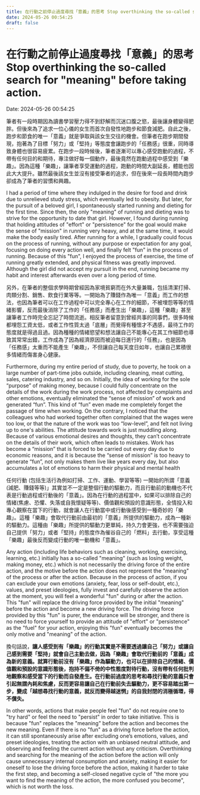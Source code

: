 ```yaml
---
title: 在行動之前停止過度尋找「意義」的思考 Stop overthinking the so-called search for "meaning" before taking action. 
date: 2024-05-26 00:54:25 
draft: false
---
```

# 在行動之前停止過度尋找「意義」的思考 Stop overthinking the so-called search for "meaning" before taking action.
Date: 2024-05-26 00:54:25

<!-- wp:paragraph -->
<p></p>
<!-- /wp:paragraph -->

<!-- wp:paragraph -->
<p>筆者有一段時期因為讀書學習壓力得不到舒解而沉迷口腹之慾，最後讓身體變得肥胖。但後來為了追求一位心儀的女生而首次自發性地跑步和節食減肥。自此之後，跑步和節食的唯一「意義」就是爭取與該女生交往的機會。但筆者在跑步期間發現，抱著為了目標「努力」或「堅持」等態度會讓跑步的「任務感」很重，同時導致身體也很容易疲累。在跑步一段時候後，筆者逐漸可以專心感受跑動的過程，不帶有任何目的和期待，專注做好每一個動作，最後竟然在跑動過程中感受到「樂趣」。因為這種「樂趣」，讓筆者享受運動的過程，跑動的時間大副延長，體能也因此大大提升。雖然最後該女生並沒有接受筆者的追求，但在後來一段長時間內跑步卻成為了筆者的習慣和興趣。</p>
<!-- /wp:paragraph -->

<!-- wp:paragraph -->
<p>I had a period of time where they indulged in the desire for food and drink due to unrelieved study stress, which eventually led to obesity. But later, for the pursuit of a beloved girl, I spontaneously started running and dieting for the first time. Since then, the only "meaning" of running and dieting was to strive for the opportunity to date that girl. However, I found during running that holding attitudes of "effort" or "persistence" for the goal would make the sense of "mission" in running very heavy, and at the same time, it would make the body easily tired. After running for a while, I gradually could focus on the process of running, without any purpose or expectation for any goal, focusing on doing every action well, and finally felt "fun" in the process of running. Because of this "fun", I enjoyed the process of exercise, the time of running greatly extended, and physical fitness was greatly improved. Although the girl did not accept my pursuit in the end, running became my habit and interest afterwards even over a long period of time.</p>
<!-- /wp:paragraph -->

<!-- wp:paragraph -->
<p>另外，在筆者的整個求學時期曾經因為家境貧窮而在外大量兼職，包括清潔打掃、肉類分割、銷售、飲食行業等等。一開始為了賺錢作為唯一「意義」而工作的想法，也因為筆者可以在工作過程中可以完全專心在工作的細節，不被埋怨等等的情緒影響，反而最後消除了工作的「任務感」而產生出「樂趣」，這種「樂趣」甚至讓筆者工作時完全忘記了時間流逝。相反筆者留意到曾經共事的同事們，很多時候都埋怨工資太低，或者工作性質太過「底層」而覺得有種懷才不遇感，最待工作的態度就是得過且過。因為種種的情緒慾望和想法讓自己不能專心在其工作細節也導致其常常出錯，工作成為了因為經濟原因而被迫每日進行的「任務」，也是因為「任務感」太重而不能產生「樂趣」，不但讓自己每天度日如年，也讓自己累積很多情緒而傷害身心健康。</p>
<!-- /wp:paragraph -->

<!-- wp:paragraph -->
<p>Furthermore, during my entire period of study, due to poverty, he took on a large number of part-time jobs outside, including cleaning, meat cutting, sales, catering industry, and so on. Initially, the idea of working for the sole “purpose” of making money, because I could fully concentrate on the details of the work during the work process, not affected by complaints and other emotions, eventually eliminated the “sense of mission” of work and generated “fun”. This kind of “fun” even made me completely forget the passage of time when working. On the contrary, I noticed that the colleagues who had worked together often complained that the wages were too low, or that the nature of the work was too “low-level”, and felt not living up to one's abilities. The attitude towards work is just muddling along. Because of various emotional desires and thoughts, they can’t concentrate on the details of their work, which often leads to mistakes. Work has become a “mission” that is forced to be carried out every day due to economic reasons, and it is because the “sense of mission” is too heavy to generate “fun”, not only makes them live like years every day, but also accumulates a lot of emotions to harm their physical and mental health</p>
<!-- /wp:paragraph -->

<!-- wp:paragraph -->
<p>任何行動 (包括生活行為例如打掃、工作、運動、學習等等) 一開始的所謂「意義 (減肥、賺錢等等)」其實並不一定是整個行動的驅動力，而且行動前的動機也不代表是行動過程或行動後的「意義」。因為在行動的過程當中，如果可以排除自己的情緒(焦慮、恐懼、失落或自我懷疑等等)、價值觀和預設的意識形態，全情投入和專心觀察在當下的行動，就會讓人在行動當中或行動後感受到一種奇妙的「樂趣」。這種「樂趣」會取代行動前由最初的「意義」所提供的驅動力，成為一種新的驅動力。這種由「樂趣」所提供的驅動力更單純，持久力會更強，也不需要強迫自己提供「努力」或者「堅持」的態度作為催谷自己的「燃料」去行動，享受這種「樂趣」最後反而變成行動的唯一動機和「意義」。</p>
<!-- /wp:paragraph -->

<!-- wp:paragraph -->
<p>Any action (including life behaviors such as cleaning, working, exercising, learning, etc.) initially has a so-called "meaning" (such as losing weight, making money, etc.) which is not necessarily the driving force of the entire action, and the motive before the action does not represent the "meaning" of the process or after the action. Because in the process of action, if you can exclude your own emotions (anxiety, fear, loss or self-doubt, etc.), values, and preset ideologies, fully invest and carefully observe the action at the moment, you will feel a wonderful "fun" during or after the action. This "fun" will replace the driving force provided by the initial "meaning" before the action and become a new driving force. The driving force provided by this "fun" is purer, the endurance will be stronger, and there is no need to force yourself to provide an attitude of "effort" or "persistence" as the "fuel" for your action, enjoying this "fun" eventually becomes the only motive and "meaning" of the action.</p>
<!-- /wp:paragraph -->

<!-- wp:paragraph -->
<p>換句話說，<strong>讓人感受到有「樂趣」的行動其實是不需要透過讓自己「努力」或讓自己感到需要「堅持」就會自己主動去做，因為「樂趣」會取代行動前的「意義」成為新的意義。就算行動前沒有「樂趣」作為驅動力，也可以在排除自己的情緒、價值觀和預設的意識形態後，抱持不偏不倚的中性態度對待行動，沒有帶有任何批判地觀察和感受當下的行動而自發產生。在行動前過度的思考和尋找行動的意義只會引起無謂內耗和焦慮，反而更容易讓自己在行動前失去驅動力，更不容易踏出第一步，變成「越想尋找行動的意義，就反而變得越迷惘」的自我封閉的消極循環，得不償失。</strong></p>
<!-- /wp:paragraph -->

<!-- wp:paragraph -->
<p>In other words, actions that make people feel "fun" do not require one to "try hard" or feel the need to "persist" in order to take initiative. This is because "fun" replaces the "meaning" before the action and becomes the new meaning. Even if there is no "fun" as a driving force before the action, it can still spontaneously arise after excluding one’s emotions, values, and preset ideologies, treating the action with an unbiased neutral attitude, and observing and feeling the current action without any criticism. Overthinking and searching for the meaning of the action before the action will only cause unnecessary internal consumption and anxiety, making it easier for oneself to lose the driving force before the action, making it harder to take the first step, and becoming a self-closed negative cycle of "the more you want to find the meaning of the action, the more confused you become", which is not worth the loss.</p>
<!-- /wp:paragraph -->

<!-- wp:paragraph -->
<p></p>
<!-- /wp:paragraph -->
